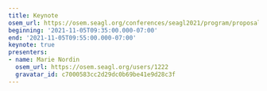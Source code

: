 ```yaml
---
title: Keynote
osem_url: https://osem.seagl.org/conferences/seagl2021/program/proposals/871
beginning: '2021-11-05T09:35:00.000-07:00'
end: '2021-11-05T09:55:00.000-07:00'
keynote: true
presenters:
- name: Marie Nordin
  osem_url: https://osem.seagl.org/users/1222
  gravatar_id: c7000583cc2d29dc0b69be41e9d28c3f
---
```

